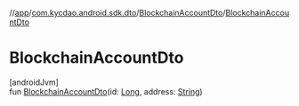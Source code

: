 //[app](../../../index.md)/[com.kycdao.android.sdk.dto](../index.md)/[BlockchainAccountDto](index.md)/[BlockchainAccountDto](-blockchain-account-dto.md)

# BlockchainAccountDto

[androidJvm]\
fun [BlockchainAccountDto](-blockchain-account-dto.md)(id: [Long](https://kotlinlang.org/api/latest/jvm/stdlib/kotlin/-long/index.html), address: [String](https://kotlinlang.org/api/latest/jvm/stdlib/kotlin/-string/index.html))
